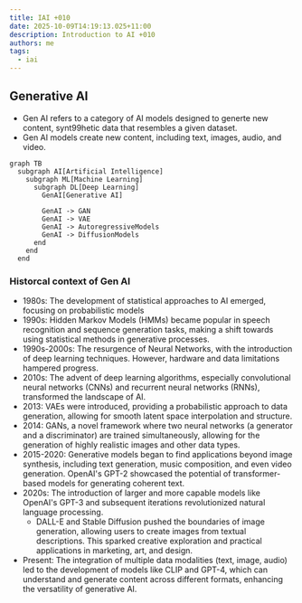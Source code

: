```yaml
---
title: IAI +010
date: 2025-10-09T14:19:13.025+11:00
description: Introduction to AI +010
authors: me
tags:
  - iai
---
```


## Generative AI

- Gen AI refers to a category of AI models designed to generte new content, synt99hetic data that resembles a given dataset.
- Gen AI models create new content, including text, images, audio, and video.

```mermaid
graph TB
  subgraph AI[Artificial Intelligence]
    subgraph ML[Machine Learning]
      subgraph DL[Deep Learning]
        GenAI[Generative AI]

        GenAI -> GAN
        GenAI -> VAE
        GenAI -> AutoregressiveModels
        GenAI -> DiffusionModels
      end
    end
  end
```

### Historcal context of Gen AI

- 1980s: The development of statistical approaches to AI emerged, focusing on probabilistic models
- 1990s: Hidden Markov Models (HMMs) became popular in speech recognition and sequence generation tasks, making a shift towards using statistical methods in generative processes.
- 1990s-2000s: The resurgence of Neural Networks, with the introduction of deep learning techniques. However, hardware and data limitations hampered progress.
- 2010s: The advent of deep learning algorithms, especially convolutional neural networks (CNNs) and recurrent neural networks (RNNs), transformed the landscape of AI.
- 2013: VAEs were introduced, providing a probabilistic approach to data generation, allowing for smooth latent space interpolation and structure.
- 2014: GANs, a novel framework where two neural networks (a generator and a discriminator) are trained simultaneously, allowing for the generation of highly realistic images and other data types.
- 2015-2020: Generative models began to find applications beyond image synthesis, including text generation, music composition, and even video generation. OpenAI's GPT-2 showcased the potential of transformer-based models for generating coherent text.
- 2020s: The introduction of larger and more capable models like OpenAI's GPT-3 and subsequent iterations revolutionized natural language processing.
  - DALL-E and Stable Diffusion pushed the boundaries of image generation, allowing users to create images from textual descriptions. This sparked creative exploration and practical applications in marketing, art, and design.
- Present: The integration of multiple data modalities (text, image, audio) led to the development of models like CLIP and GPT-4, which can understand and generate content across different formats, enhancing the versatility of generative AI.
